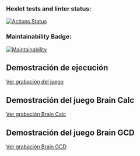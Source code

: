 ### Hexlet tests and linter status:
[![Actions Status](https://github.com/JhonFredyTorres/fullstack-javascript-project-98/actions/workflows/hexlet-check.yml/badge.svg)](https://github.com/JhonFredyTorres/fullstack-javascript-project-98/actions)

### Maintainability Badge:
[![Maintainability](https://api.codeclimate.com/v1/badges/5a04f2ad83e9a205c5b2/maintainability)](https://codeclimate.com/github/JhonFredyTorres/fullstack-javascript-project-98/maintainability)

## Demostración de ejecución

[Ver grabación del juego](https://youtu.be/QGTC1YniBBw)

## Demostración del juego Brain Calc

[Ver grabación Brain Calc](https://youtu.be/tf5fk6LfvDs)

## Demostración del juego Brain GCD

[Ver grabación Brain GCD](https://youtu.be/LU8Rt2u0aLQ)